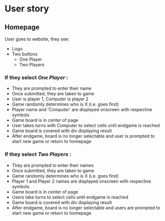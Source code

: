 # User story

## Homepage
User goes to website, they see:
- Logo
- Two buttons
    - One Player
    - Two Players

### If they select *One Player* :
 - They are prompted to enter their name
 - Once submitted, they are taken to game
 - User is player 1, Computer is player 2
 - Game randomly determines who is X (i.e. goes first)
 - Player name and 'Computer' are displayed onscreen with respective symbols
 - Game board is in center of page
 - User takes turns with Computer to select cells until endgame is reached
 - Game board is covered with div displaying result
 - After endgame, board is no longer selectable and user is prompted to start new game or return to homepage

### If they select *Two Players* :
 - They are prompted to enter their names
 - Once submitted, they are taken to game
 - Game randomly determines who is X (i.e. goes first)
 - Player 1 and Player 2 names are displayed onscreen with respective symbols
 - Game board is in center of page
 - Users take turns to select cells until endgame is reached
 - Game board is covered with div displaying result
 - After endgame, board is no longer selectable and users are prompted to start new game or return to homepage